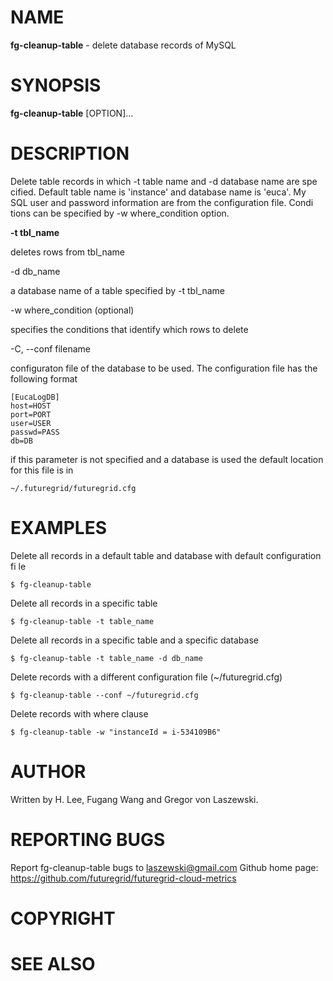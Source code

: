 NAME
====

 **fg-cleanup-table** - delete database records of MySQL

SYNOPSIS
========

 **fg-cleanup-table** [OPTION]...

DESCRIPTION
===========
Delete table records in which -t table name and -d database name are spe
cified. Default table name is 'instance' and database name is 'euca'. My
SQL user and password information are from the configuration file. Condi
tions can be specified by -w where_condition option.

**-t tbl_name**

deletes rows from tbl_name

-d db_name

a database name of a table specified by -t tbl_name

-w where_condition (optional)

specifies the conditions that identify which rows to delete

-C, --conf filename

configuraton file of the database to be used. The configuration file has the 
following format
 	   
    [EucaLogDB]
    host=HOST
    port=PORT
    user=USER
    passwd=PASS
    db=DB
 	   
if this parameter is not specified and a database is used the default
location for this file is in
 	   
    ~/.futuregrid/futuregrid.cfg

EXAMPLES
========

Delete all records in a default table and database with default configuration fi
le

    $ fg-cleanup-table

Delete all records in a specific table

    $ fg-cleanup-table -t table_name

Delete all records in a specific table and a specific database

    $ fg-cleanup-table -t table_name -d db_name

Delete records with a different configuration file (~/futuregrid.cfg)

    $ fg-cleanup-table --conf ~/futuregrid.cfg

Delete records with where clause

    $ fg-cleanup-table -w "instanceId = i-534109B6"

AUTHOR
======

Written by H. Lee, Fugang Wang and Gregor von Laszewski.

REPORTING BUGS
==============

Report fg-cleanup-table bugs to laszewski@gmail.com
Github home page: <https://github.com/futuregrid/futuregrid-cloud-metrics>

COPYRIGHT
=========

SEE ALSO
========
